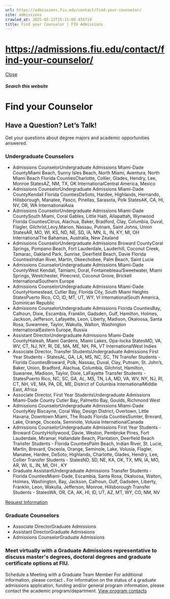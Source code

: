 ```yaml
---
url: https://admissions.fiu.edu/contact/find-your-counselor/
site: admissions
crawled_at: 2025-05-12T15:11:08.455719
title: Find your Counselor | FIU Admissions
---
```


# https://admissions.fiu.edu/contact/find-your-counselor/

[ Close ](https://admissions.fiu.edu/contact/find-your-counselor/)
##### Search this website
# Find your Counselor
## Have a Question? Let’s Talk!
Get your questions about degree majors and academic opportunities answered.
### Undergraduate Counselors
  * Admissions CounselorUndergraduate Admissions
Miami-Dade CountyMiami Beach, Sunny Isles Beach, North Miami, Aventura, North Miami Beach
Florida CountiesCharlotte, Collier, Glades, Hendry, Lee, Monroe
StatesAZ, NM, TX, OK
InternationalCentral America, Mexico
  * Admissions CounselorUndergraduate Admissions
Miami-Dade CountyKendall
Florida CountiesDeSoto, Hardee, Highlands, Hernando, Hillsborough, Manatee, Pasco, Pinellas, Sarasota, Polk
StatesAK, CA, HI, NV, OR, WA
InternationalAsia
  * Admissions CounselorUndergraduate Admissions
Miami-Dade CountySouth Miami, Coral Gables, Little Haiti, Allapattah, Wynwood
Florida CountiesCitrus, Alachua, Baker, Bradford, Clay, Columbia, Duval, Flagler, Gilchrist,Levy,Marion, Nassau, Putnam, Saint Johns, Union
StatesAR, MO, WI, KS, ND, NE, SD, IA, MN, IL, IN, KY, MI, OH
InternationalThe Bahamas, Australia, New Zealand
  * Admissions CounselorUndergraduate Admissions
Broward CountyCoral Springs, Pompano Beach, Fort Lauderdale, Lauderhill, Coconut Creek, Tamarac, Oakland Park, Sunrise, Deerfield Beach, Davie 
Florida CountiesIndian River, Martin, Okeechobee, Palm Beach, Saint Lucie
  * Admissions CounselorUndergraduate Admissions
Miami-Dade CountyWest Kendall, Tamiami, Doral, Fontainebleau/Sweetwater, Miami Springs, Westchester, Pinecrest, Coconut Grove, Brickell
InternationalSouthern Europe
  * Admissions CounselorUndergraduate Admissions
Miami-Dade CountyHomestead, Cutler Bay, Florida City, South Miami Heights
StatesPuerto Rico, CO, ID, MT, UT, WY, VI
InternationalSouth America, Dominican Republic
  * Admissions CounselorUndergraduate Admissions
Florida CountiesBay, Calhoun, Dixie, Escambia, Franklin, Gadsden, Gulf, Hamilton, Holmes, Jackson, Jefferson, Lafayette, Leon, Liberty, Madison, Okaloosa, Santa Rosa, Suwannee, Taylor, Wakulla, Walton, Washington
InternationalEastern Europe, Russia
  * Assistant DirectorUndergraduate Admissions
Miami-Dade CountyHialeah, Miami Gardens, Miami Lakes, Opa-locka
StatesMD, VA, WV, CT, NJ, NY, RI, DE, MA, ME, NH, PA, VT
InternationalWest Indies
  * Associate Director, Transfer StudentsUndergraduate Admissions
First Year Students - StatesAL, GA, LA, MS, NC, SC, TN
Transfer Students - Florida CountiesBroward, Polk, Nassau, Duval, Clay, Putnam, St. John’s, Baker, Union, Bradford, Alachua, Columbia, Gilchrist, Hamilton, Suwanee, Madison, Taylor, Dixie, LaFayette
Transfer Students - StatesPuerto Rico, NC, SC, GA, AL, MS, TN, LA, MD, VA, WV, NY, NJ, RI, CT, NH, VE, MA, PA, DE, ME, District of Columbia
InternationalMiddle East, Africa
  * Associate Director, First Year StudentsUndergraduate Admissions
Miami-Dade County Cutler Bay, Palmetto Bay, Goulds, Richmond West
  * Admissions CounselorUndergraduate Admissions
Miami-Dade CountyKey Biscayne, Coral Way, Design District, Overtown, Little Havana, Downtown Miami, The Roads
Florida CountiesSumter, Brevard, Lake, Orange, Osceola, Seminole, Volusia
InternationalCanada
  * Admissions CounselorUndergraduate Admissions
First Year Students - Broward CountyHollywood, Davie, Weston, Pembroke Pines, Fort Lauderdale, Miramar, Hallandale Beach, Plantation, Deerfield Beach
Transfer Students - Florida CountiesPalm Beach, Indian River, St. Lucie, Martin, Brevard, Osceola, Orange, Seminole, Lake, Volusia, Flagler, Manatee, Hardee, DeSoto, Highlands, Charlotte, Glades, Hendry, Lee, Collier
Transfer Students - StatesND, SD, NE, KA, OK, TX, MN, IA, MO, AR, WI, IL, IN, MI, OH , KY
  * Graduate AssistantUndergraduate Admissions
Transfer Students - Florida CountiesMiami-Dade, Escambia, Santa Rosa, Okaloosa, Walton, Holmes, Washington, Bay, Jackson, Calhoun, Gulf, Gadsden, Liberty, Franklin, Leon, Wakulla, Jefferson, Monroe, Hillsborough
Transfer Students - StatesWA, OR, CA, AK, HI, ID, UT, AZ, MT, WY, CO, NM, NV


[Request Information](https://admissions.fiu.edu/rfi-form/index.html)
### Graduate Counselors
  * Associate DirectorGraduate Admissions
  * Assistant DirectorGraduate Admissions
  * Admissions CounselorGraduate Admissions


### Meet virtually with a Graduate Admissions representative to discuss master's degrees, doctoral degrees and graduate certificate options at FIU.
Schedule a Meeting with a Graduate Team Member
For additional information, please contact **.**
For information on the status of a graduate admissions application, funding and/or general program information, please contact the academic program/department.
[View program contacts](https://admissions.fiu.edu/how-to-apply/graduate-applicant/admission-requirements/index.html)

